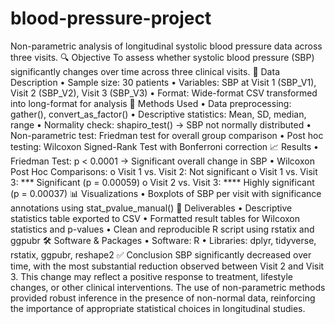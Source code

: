 # blood-pressure-project
Non-parametric analysis of longitudinal systolic blood pressure data across three visits.
🔍 Objective
To assess whether systolic blood pressure (SBP) significantly changes over time across three clinical visits.
📄 Data Description
•	Sample size: 30 patients
•	Variables: SBP at Visit 1 (SBP_V1), Visit 2 (SBP_V2), Visit 3 (SBP_V3)
•	Format: Wide-format CSV transformed into long-format for analysis
🧪 Methods Used
•	Data preprocessing: gather(), convert_as_factor()
•	Descriptive statistics: Mean, SD, median, range
•	Normality check: shapiro_test() → SBP not normally distributed
•	Non-parametric test: Friedman test for overall group comparison
•	Post hoc testing: Wilcoxon Signed-Rank Test with Bonferroni correction
📈 Results
•	Friedman Test: p < 0.0001 → Significant overall change in SBP
•	Wilcoxon Post Hoc Comparisons:
o	Visit 1 vs. Visit 2: Not significant
o	Visit 1 vs. Visit 3: *** Significant (p = 0.00059)
o	Visit 2 vs. Visit 3: **** Highly significant (p = 0.00037)
📊 Visualizations
•	Boxplots of SBP per visit with significance annotations using stat_pvalue_manual()
📁 Deliverables
•	Descriptive statistics table exported to CSV
•	Formatted result tables for Wilcoxon statistics and p-values
•	Clean and reproducible R script using rstatix and ggpubr
🛠️ Software & Packages
•	Software: R
•	Libraries: dplyr, tidyverse, rstatix, ggpubr, reshape2
✅ Conclusion
SBP significantly decreased over time, with the most substantial reduction observed between Visit 2 and Visit 3. This change may reflect a positive response to treatment, lifestyle changes, or other clinical interventions. The use of non-parametric methods provided robust inference in the presence of non-normal data, reinforcing the importance of appropriate statistical choices in longitudinal studies.

